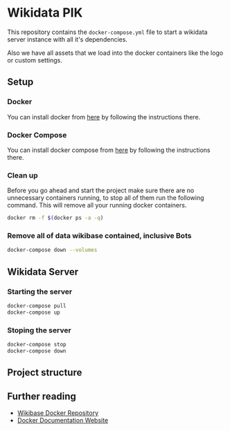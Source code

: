 # Wikidata PIK

This repository contains the `docker-compose.yml` file to start a wikidata
server instance with all it's dependencies.

Also we have all assets that we load into the docker containers like the logo
or custom settings.

## Setup

### Docker

You can install docker from [here](https://docs.docker.com/install/) by following
the instructions there.

### Docker Compose

You can install docker compose from [here](https://docs.docker.com/compose/install/) by following the instructions there.

### Clean up

Before you go ahead and start the project make sure there are no unnecessary
containers running, to stop all of them run the following command. This will
remove all your running docker containers.

```sh
docker rm -f $(docker ps -a -q)
```
### Remove all of data wikibase contained, inclusive Bots

```sh
docker-compose down --volumes
```

## Wikidata Server

### Starting the server

```sh
docker-compose pull
docker-compose up
```

### Stoping the server

```sh
docker-compose stop
docker-compose down
```

## Project structure


## Further reading
* [Wikibase Docker Repository](https://github.com/wmde/wikibase-docker)
* [Docker Documentation Website](https://docs.docker.com/)
